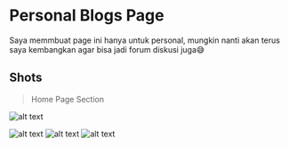 # Personal Blogs Page

Saya memmbuat page ini hanya untuk personal, mungkin nanti akan terus saya kembangkan agar bisa jadi forum diskusi juga😅

## Shots

> Home Page Section

![alt text](https://i.ibb.co/mXBCRmF/Screenshot-46.png)

>

![alt text](https://i.ibb.co/CPNhvLz/Screenshot-47.png)
![alt text](https://i.ibb.co/j3xxf5W/Screenshot-48.png)
![alt text](https://i.ibb.co/qpsqGtb/Screenshot-49.png)
